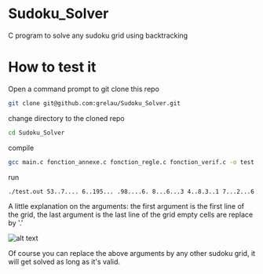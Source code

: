 # Sudoku_Solver
C program to solve any sudoku grid using backtracking

# How to test it
Open a command prompt to git clone this repo
```bash
git clone git@github.com:grelau/Sudoku_Solver.git
```
change directory to the cloned repo
```bash
cd Sudoku_Solver
```
compile
```bash
gcc main.c fonction_annexe.c fonction_regle.c fonction_verif.c -o test.out
```

run
```bash
./test.out 53..7.... 6..195... .98....6. 8...6...3 4..8.3..1 7...2...6 .6....28. ...419..5 ....8..79
```
A little explanation on the arguments:
the first argument is the first line of the grid,
the last argument is the last line of the grid
empty cells are replace by '.'

![alt text](https://www.google.com/url?sa=i&url=https%3A%2F%2Fen.wikipedia.org%2Fwiki%2FSudoku_solving_algorithms&psig=AOvVaw04MrXNEhkYYDzf-9r5c-xf&ust=1646571562122000&source=images&cd=vfe&ved=0CAsQjRxqFwoTCMCEj5uDr_YCFQAAAAAdAAAAABAD)

Of course you can replace the above arguments by any other sudoku grid, it will get solved as long as it's valid.
